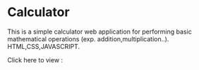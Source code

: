 # Calculator

This is a simple calculator web application for performing basic mathematical operations (exp. addition,multiplication..).
HTML,CSS,JAVASCRIPT.


Click here to view : 

